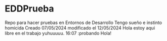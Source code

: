 # EDDPrueba
Repo para hacer pruebas en Entornos de Desarrollo
Tengo sueño e instinto homicida
Creado 07/05/2024
modificado el 12/05/2024
Hola estoy aqui libre en el trabajo yuhuuuuu. 16:07 :probando
Hola!

